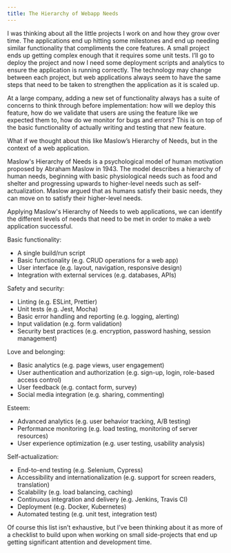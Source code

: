 ```yaml
---
title: The Hierarchy of Webapp Needs
---
```


I was thinking about all the little projects I work on and how they grow over time. The applications end up hitting some milestones and end up needing similar functionality that compliments the core features. A small project ends up getting complex enough that it requires some unit tests. I’ll go to deploy the project and now I need some deployment scripts and analytics to ensure the application is running correctly. The technology may change between each project, but web applications always seem to have the same steps that need to be taken to strengthen the application as it is scaled up.

At a large company, adding a new set of functionality always has a suite of concerns to think through before implementation: how will we deploy this feature, how do we validate that users are using the feature like we expected them to, how do we monitor for bugs and errors? This is on top of the basic functionality of actually writing and testing that new feature.

What if we thought about this like Maslow’s Hierarchy of Needs, but in the context of a web application.

Maslow's Hierarchy of Needs is a psychological model of human motivation proposed by Abraham Maslow in 1943. The model describes a hierarchy of human needs, beginning with basic physiological needs such as food and shelter and progressing upwards to higher-level needs such as self-actualization. Maslow argued that as humans satisfy their basic needs, they can move on to satisfy their higher-level needs.

Applying Maslow's Hierarchy of Needs to web applications, we can identify the different levels of needs that need to be met in order to make a web application successful.

Basic functionality:

- A single build/run script
- Basic functionality (e.g. CRUD operations for a web app)
- User interface (e.g. layout, navigation, responsive design)
- Integration with external services (e.g. databases, APIs)

Safety and security:

- Linting (e.g. ESLint, Prettier)
- Unit tests (e.g. Jest, Mocha)
- Basic error handling and reporting (e.g. logging, alerting)
- Input validation (e.g. form validation)
- Security best practices (e.g. encryption, password hashing, session management)

Love and belonging:

- Basic analytics (e.g. page views, user engagement)
- User authentication and authorization (e.g. sign-up, login, role-based access control)
- User feedback (e.g. contact form, survey)
- Social media integration (e.g. sharing, commenting)

Esteem:

- Advanced analytics (e.g. user behavior tracking, A/B testing)
- Performance monitoring (e.g. load testing, monitoring of server resources)
- User experience optimization (e.g. user testing, usability analysis)

Self-actualization:

- End-to-end testing (e.g. Selenium, Cypress)
- Accessibility and internationalization (e.g. support for screen readers, translation)
- Scalability (e.g. load balancing, caching)
- Continuous integration and delivery (e.g. Jenkins, Travis CI)
- Deployment (e.g. Docker, Kubernetes)
- Automated testing (e.g. unit test, integration test)

Of course this list isn’t exhaustive, but I’ve been thinking about it as more of a checklist to build upon when working on small side-projects that end up getting significant attention and development time.
